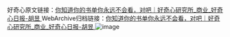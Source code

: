 好奇心原文链接：[你知道你的书单你永远不会看，对吧｜好奇心研究所_商业_好奇心日报-胡昱 ](https://www.qdaily.com/articles/11584.html)
WebArchive归档链接：[你知道你的书单你永远不会看，对吧｜好奇心研究所_商业_好奇心日报-胡昱 ](http://web.archive.org/web/20190623170759/https://www.qdaily.com/articles/11584.html)
![image](http://ww3.sinaimg.cn/large/007d5XDply1g3wacngvluj30u03hdqt6)